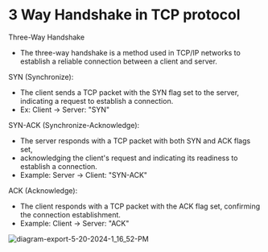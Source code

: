 # 3 Way Handshake in TCP protocol
Three-Way Handshake
+ The three-way handshake is a method used in TCP/IP networks to establish a reliable connection between a client and server.

SYN (Synchronize):

+ The client sends a TCP packet with the SYN flag set to the server, indicating a request to establish a connection.
+ Ex: Client → Server: "SYN"

SYN-ACK (Synchronize-Acknowledge):

+ The server responds with a TCP packet with both SYN and ACK flags set,
+ acknowledging the client's request and indicating its readiness to establish a connection.
+ Example: Server → Client: "SYN-ACK"

ACK (Acknowledge):

+ The client responds with a TCP packet with the ACK flag set, confirming the connection establishment.
+ Example: Client → Server: "ACK"

![diagram-export-5-20-2024-1_16_52-PM](https://github.com/aditimahabole/Programming-Languages/assets/78752342/ba5c9dbe-d9f0-4b14-adc6-82f364ce6064)
